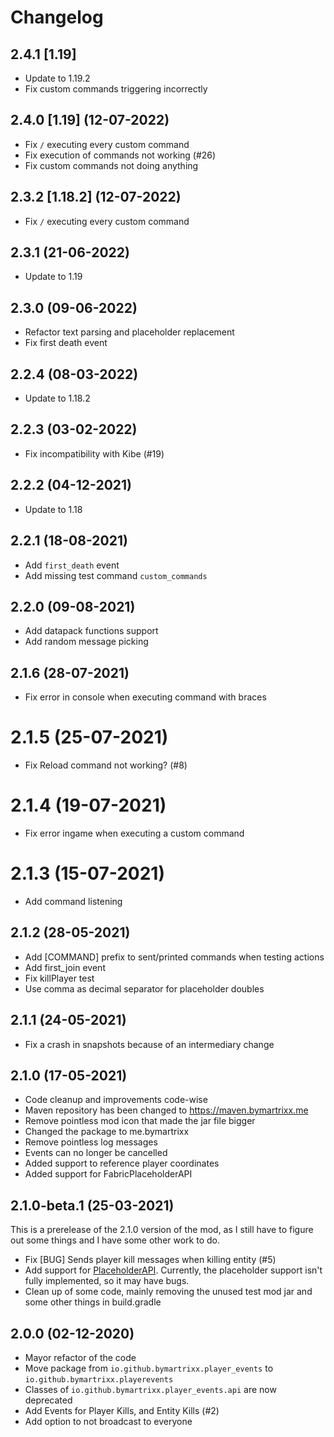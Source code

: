 # Changelog
## 2.4.1 [1.19]
- Update to 1.19.2
- Fix custom commands triggering incorrectly

## 2.4.0 [1.19] (12-07-2022)
- Fix `/` executing every custom command
- Fix execution of commands not working (#26)
- Fix custom commands not doing anything

## 2.3.2 [1.18.2] (12-07-2022)
- Fix `/` executing every custom command

## 2.3.1 (21-06-2022)
* Update to 1.19

## 2.3.0 (09-06-2022)
* Refactor text parsing and placeholder replacement
* Fix first death event

## 2.2.4 (08-03-2022)
* Update to 1.18.2

## 2.2.3 (03-02-2022)
* Fix incompatibility with Kibe (#19)

## 2.2.2 (04-12-2021)
* Update to 1.18

## 2.2.1 (18-08-2021)
* Add `first_death` event
* Add missing test command `custom_commands`

## 2.2.0 (09-08-2021)
* Add datapack functions support
* Add random message picking

## 2.1.6 (28-07-2021)
* Fix error in console when executing command with braces

# 2.1.5 (25-07-2021)
* Fix Reload command not working? (#8)

# 2.1.4 (19-07-2021)
* Fix error ingame when executing a custom command

# 2.1.3 (15-07-2021)
* Add command listening

## 2.1.2 (28-05-2021)
* Add [COMMAND] prefix to sent/printed commands when testing actions
* Add first_join event
* Fix killPlayer test
* Use comma as decimal separator for placeholder doubles

## 2.1.1 (24-05-2021)
* Fix a crash in snapshots because of an intermediary change

## 2.1.0 (17-05-2021)
* Code cleanup and improvements code-wise
* Maven repository has been changed to https://maven.bymartrixx.me
* Remove pointless mod icon that made the jar file bigger
* Changed the package to me.bymartrixx
* Remove pointless log messages
* Events can no longer be cancelled
* Added support to reference player coordinates
* Added support for FabricPlaceholderAPI

## 2.1.0-beta.1 (25-03-2021)
This is a prerelease of the 2.1.0 version of the mod, as I still have to figure out some things and I have some other work to do.

* Fix [BUG] Sends player kill messages when killing entity (#5)
* Add support for [PlaceholderAPI](https://github.com/Patbox/FabricPlaceholderAPI). Currently, the placeholder support isn't fully implemented, so it may have bugs.
* Clean up of some code, mainly removing the unused test mod jar and some other things in build.gradle

## 2.0.0 (02-12-2020)
* Mayor refactor of the code
* Move package from `io.github.bymartrixx.player_events` to `io.github.bymartrixx.playerevents`
* Classes of `io.github.bymartrixx.player_events.api` are now deprecated
* Add Events for Player Kills, and Entity Kills (#2)
* Add option to not broadcast to everyone
